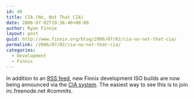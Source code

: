 ```yaml
---
id: 40
title: CIA (No, Not That CIA)
date: 2006-07-02T19:36:46+00:00
author: Ryan Finnie
layout: post
guid: http://www.finnix.org/blog/2006/07/02/cia-no-not-that-cia/
permalink: /2006/07/02/cia-no-not-that-cia/
categories:
  - Development
  - Finnix
---
```

In addition to an [RSS feed](http://snapshots.finnix.org/rss.xml), new Finnix development ISO builds are now being announced via the [CIA system](http://cia.navi.cx/stats/project/finnix). The easiest way to see this is to join irc.freenode.net #commits.
